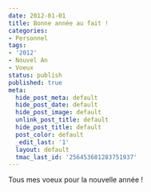 ```yaml
---
date: 2012-01-01
title: Bonne année au fait !
categories:
- Personnel
tags:
- '2012'
- Nouvel An
- Voeux
status: publish
published: true
meta:
  hide_post_meta: default
  hide_post_date: default
  hide_post_image: default
  unlink_post_title: default
  hide_post_title: default
  post_color: default
  _edit_last: '1'
  layout: default
  tmac_last_id: '256453681283751937'
---
```

Tous mes voeux pour la nouvelle année !
